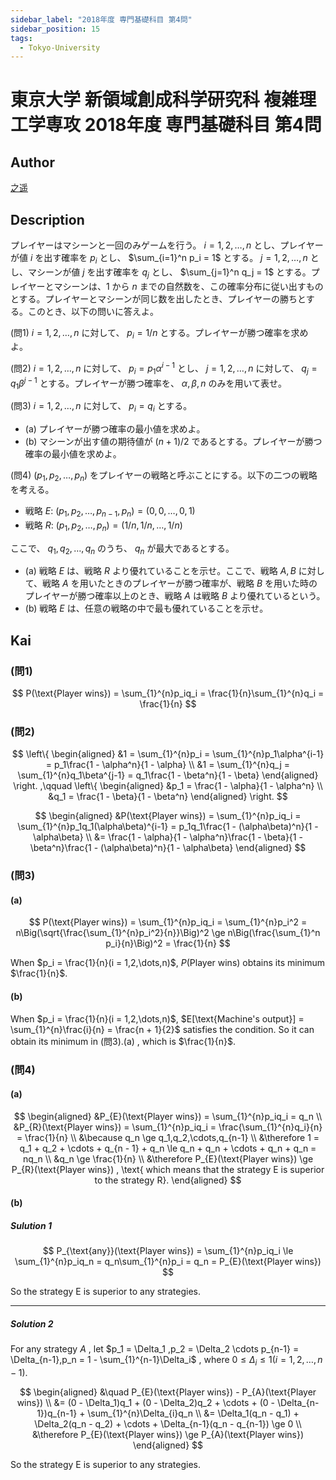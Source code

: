 ```yaml
---
sidebar_label: "2018年度 専門基礎科目 第4問"
sidebar_position: 15
tags:
  - Tokyo-University
---
```

# 東京大学 新領域創成科学研究科 複雑理工学専攻 2018年度 専門基礎科目 第4問


## **Author**
[之遥](https://www.zhihu.com/people/zhao-yue-70-84)

## **Description**
プレイヤーはマシーンと一回のみゲームを行う。 $i = 1, 2, \dots, n$ とし、プレイヤーが値 $i$ を出す確率を $p_i$ とし、 $\sum_{i=1}^n p_i = 1$ とする。 $j = 1, 2, \dots, n$ とし、マシーンが値 $j$ を出す確率を $q_j$ とし、 $\sum_{j=1}^n q_j = 1$ とする。プレイヤーとマシーンは、$1$ から $n$ までの自然数を、この確率分布に従い出すものとする。プレイヤーとマシーンが同じ数を出したとき、プレイヤーの勝ちとする。このとき、以下の問いに答えよ。

(問1)
$i = 1, 2, \dots, n$ に対して、 $p_i = 1/n$ とする。プレイヤーが勝つ確率を求めよ。

(問2)
$i = 1, 2, \dots, n$ に対して、 $p_i = p_1 \alpha^{i-1}$ とし、 $j = 1, 2, \dots, n$ に対して、 $q_j = q_1 \beta^{j-1}$ とする。プレイヤーが勝つ確率を、 $\alpha, \beta, n$ のみを用いて表せ。

(問3)
$i = 1, 2, \dots, n$ に対して、 $p_i = q_i$ とする。

- (a) プレイヤーが勝つ確率の最小値を求めよ。
- (b) マシーンが出す値の期待値が $(n + 1)/2$ であるとする。プレイヤーが勝つ確率の最小値を求めよ。

(問4)
$(p_1, p_2, \dots, p_n)$ をプレイヤーの戦略と呼ぶことにする。以下の二つの戦略を考える。

- 戦略 $E$: $(p_1, p_2, \dots, p_{n-1}, p_n) = (0, 0, \dots, 0, 1)$
- 戦略 $R$: $(p_1, p_2, \dots, p_n) = (1/n, 1/n, \dots, 1/n)$

ここで、 $q_1, q_2, \dots, q_n$ のうち、 $q_n$ が最大であるとする。

- (a) 戦略 $E$ は、戦略 $R$ より優れていることを示せ。ここで、戦略 $A, B$ に対して、戦略 $A$ を用いたときのプレイヤーが勝つ確率が、戦略 $B$ を用いた時のプレイヤーが勝つ確率以上のとき、戦略 $A$ は戦略 $B$ より優れているという。
- (b) 戦略 $E$ は、任意の戦略の中で最も優れていることを示せ。

## **Kai**
### (問1)

$$
P(\text{Player wins}) = \sum_{1}^{n}p_iq_i = \frac{1}{n}\sum_{1}^{n}q_i = \frac{1}{n}
$$

### (問2)

$$
\left\{
\begin{aligned}
&1 = \sum_{1}^{n}p_i = \sum_{1}^{n}p_1\alpha^{i-1} = p_1\frac{1 - \alpha^n}{1 - \alpha} \\
&1 = \sum_{1}^{n}q_j = \sum_{1}^{n}q_1\beta^{j-1} = q_1\frac{1 - \beta^n}{1 - \beta}
\end{aligned}
\right. ,\qquad
\left\{
\begin{aligned}
&p_1 = \frac{1 - \alpha}{1 - \alpha^n} \\
&q_1 = \frac{1 - \beta}{1 - \beta^n}
\end{aligned}
\right.
$$

$$
\begin{aligned}
&P(\text{Player wins}) = \sum_{1}^{n}p_iq_i = \sum_{1}^{n}p_1q_1(\alpha\beta)^{i-1} = p_1q_1\frac{1 - (\alpha\beta)^n}{1 - \alpha\beta} \\
&= \frac{1 - \alpha}{1 - \alpha^n}\frac{1 - \beta}{1 - \beta^n}\frac{1 - (\alpha\beta)^n}{1 - \alpha\beta}
\end{aligned}
$$

### (問3)
#### (a)
$$
P(\text{Player wins}) = \sum_{1}^{n}p_iq_i = \sum_{1}^{n}p_i^2 = n\Big(\sqrt{\frac{\sum_{1}^{n}p_i^2}{n}}\Big)^2 \ge n\Big(\frac{\sum_{1}^n p_i}{n}\Big)^2 = \frac{1}{n}
$$

When $p_i = \frac{1}{n}(i = 1,2,\dots,n)$, $P(\text{Player wins})$ obtains its minimum $\frac{1}{n}$.

#### (b)
When $p_i = \frac{1}{n}(i = 1,2,\dots,n)$, $E[\text{Machine's output}] = \sum_{1}^{n}\frac{i}{n} = \frac{n + 1}{2}$ satisfies the condition. So it can obtain its minimum in (問3).(a) , which is $\frac{1}{n}$.

### (問4)
#### (a)

$$
\begin{aligned}
&P_{E}(\text{Player wins}) = \sum_{1}^{n}p_iq_i = q_n \\
&P_{R}(\text{Player wins}) = \sum_{1}^{n}p_iq_i = \frac{\sum_{1}^{n}q_i}{n} = \frac{1}{n} \\
&\because q_n \ge q_1,q_2,\cdots,q_{n-1} \\
&\therefore 1 = q_1 + q_2 + \cdots + q_{n - 1} + q_n \le q_n + q_n + \cdots + q_n + q_n = nq_n \\
&q_n \ge \frac{1}{n} \\
&\therefore P_{E}(\text{Player wins}) \ge P_{R}(\text{Player wins}) , \text{ which means that the strategy E is superior to the strategy R}.
\end{aligned}
$$

#### (b)
##### Sulution 1

$$
P_{\text{any}}(\text{Player wins}) = \sum_{1}^{n}p_iq_i \le \sum_{1}^{n}p_iq_n = q_n\sum_{1}^{n}p_i = q_n = P_{E}(\text{Player wins})
$$

So the strategy E is superior to any strategies.

--------------------

##### Solution 2

For any strategy $A$ , let $p_1 = \Delta_1 ,p_2 = \Delta_2 \cdots p_{n-1} = \Delta_{n-1},p_n = 1 - \sum_{1}^{n-1}\Delta_i$ , where $0 \le \Delta_i \le 1(i=1,2,\dots,n-1)$.

$$
\begin{aligned}
&\quad P_{E}(\text{Player wins}) - P_{A}(\text{Player wins}) \\
&= (0 - \Delta_1)q_1 + (0 - \Delta_2)q_2 + \cdots + (0 - \Delta_{n-1})q_{n-1} + \sum_{1}^{n}\Delta_{i}q_n \\
&= \Delta_1(q_n - q_1) + \Delta_2(q_n - q_2) + \cdots + \Delta_{n-1}(q_n - q_{n-1}) \ge 0 \\
&\therefore P_{E}(\text{Player wins}) \ge P_{A}(\text{Player wins})
\end{aligned}
$$

So the strategy E is superior to any strategies.